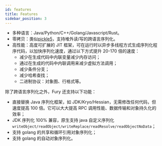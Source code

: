 ```yaml
---
id: features
title: Features
sidebar_position: 3
---
```


- 多种语言：Java/Python/C++/Golang/Javascript/Rust。
- 零拷贝：类似[pickle5](https://peps.python.org/pep-0574/)，支持堆外读/写的跨语言序列化。
- 高性能：高度可扩展的 JIT 框架，可在运行时以异步多线程方式生成序列化程序代码，以加快序列化速度，通过以下方式提升 20-170 倍的速度：
  - 减少在生成代码中内联变量减少内存访问；
  - 通过在生成的代码中内联调用来减少虚拟方法调用；
  - 减少条件分支；
  - 减少哈希查找；
  - 二进制协议：对象图、行格式等。

除了跨语言序列化之外，Fury 还支持以下功能：

- 直接替换 Java 序列化框架，如 JDK/Kryo/Hessian，无需修改任何代码，但速度提高 100 倍。它可以大大提高 RPC 调用性能、数据传输和对象持久化的效率；
- JDK 序列化 100% 兼容，原生支持 java 自定义序列化 `writeObject/readObject/writeReplace/readResolve/readObjectNoData`；
- 支持 golang 的共享和循环引用对象序列化；
- 支持 golang 的自动对象序列化。
